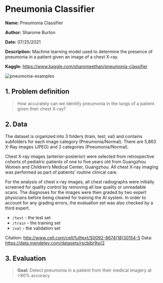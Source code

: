 # Pneumonia Classifier

**Name:** Pneumonia Classifier

**Author:** Sharome Burton

**Date:** 07/25/2021

**Description:** Machine learning model used to determine the presence of pneumonia in a patient given an image of a chest X-ray.

**Kaggle:** https://www.kaggle.com/sharomeethan/pneumonia-classifier

<img src="https://i.imgur.com/jZqpV51.png"
     alt="pneumonia-examples"
     style="left; margin-right: 10px;" />


## 1. Problem definition
> How accurately can we identify pneumonia in the lungs of a patient given their chest X-ray?

## 2. Data
The dataset is organized into 3 folders (train, test, val) and contains subfolders for each image category (Pneumonia/Normal). There are 5,863 X-Ray images (JPEG) and 2 categories (Pneumonia/Normal).

Chest X-ray images (anterior-posterior) were selected from retrospective cohorts of pediatric patients of one to five years old from Guangzhou Women and Children’s Medical Center, Guangzhou. All chest X-ray imaging was performed as part of patients’ routine clinical care.

For the analysis of chest x-ray images, all chest radiographs were initially screened for quality control by removing all low quality or unreadable scans. The diagnoses for the images were then graded by two expert physicians before being cleared for training the AI system. In order to account for any grading errors, the evaluation set was also checked by a third expert.
   
* `/test` - the test set
* `/train` - the training set
* `/val` - the validation set


Citation: http://www.cell.com/cell/fulltext/S0092-8674(18)30154-5
Data: https://data.mendeley.com/datasets/rscbjbr9sj/2

## 3. Evaluation 

> **Goal:** Detect pneumonia in a patient from their medical imagery at >90% accuracy
